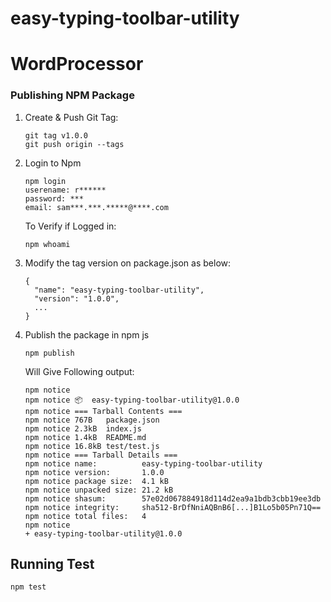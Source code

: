 # easy-typing-toolbar-utility

# WordProcessor

### Publishing NPM Package

  1. Create & Push Git Tag:
  
         git tag v1.0.0
         git push origin --tags
  
  2. Login to Npm
  
         npm login
         userename: r******
         password: ***
         email: sam***.***.*****@****.com
   
     To Verify if Logged in:
     
         npm whoami 
    
  3. Modify the tag version on package.json as below:
  
         {
           "name": "easy-typing-toolbar-utility",
           "version": "1.0.0",
           ...
         }
         
  4. Publish the package in npm js
  
         npm publish 
         
        Will Give Following output:
        
         npm notice 
         npm notice 📦  easy-typing-toolbar-utility@1.0.0
         npm notice === Tarball Contents === 
         npm notice 767B   package.json
         npm notice 2.3kB  index.js    
         npm notice 1.4kB  README.md   
         npm notice 16.8kB test/test.js
         npm notice === Tarball Details === 
         npm notice name:          easy-typing-toolbar-utility
         npm notice version:       1.0.0                                   
         npm notice package size:  4.1 kB                                  
         npm notice unpacked size: 21.2 kB                                 
         npm notice shasum:        57e02d067884918d114d2ea9a1bdb3cbb19ee3db
         npm notice integrity:     sha512-BrDfNniAQBnB6[...]B1Lo5b05Pn71Q==
         npm notice total files:   4                                       
         npm notice 
         + easy-typing-toolbar-utility@1.0.0
         
 ## Running Test
  
    npm test
